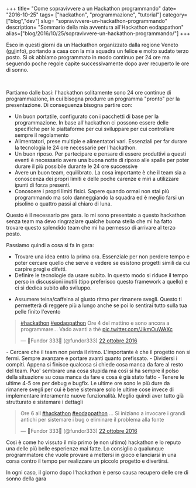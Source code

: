 +++
title= "Come sopravivvere a un Hackathon programmando"
date= "2016-10-25"
tags= ["hackathon", "programmazione", "tutorial"]
category= ["blog","dev"]
slug= "sopravivvere-un-hackathon-programmando"
description= "Sommario della mia avventura all'Hackathon eodappathon"
alias=["blog/2016/10/25/sopravivvere-un-hackathon-programmando/"]
+++

Esco in questi giorni da un Hackathon organizzato dalla regione Veneto
([qui](http://www.energic-od.eu/)info), portando a casa con la mia
squadra un felice e molto sudato terzo posto. Si ok abbiamo programmato
in modo continuo per 24 ore ma seguendo poche regole capite
successivamente dopo aver recuperto le ore di sonno.

 

<!--more-->

Partiamo dalle basi: l'hackathon solitamente sono 24 ore continue di
programmazione, in cui bisogna produrre un programma "pronto" per la
presentazione. Di conseguenza bisogna partire con:

-   Un buon portatile, configurato con i pacchetti di base per la
    programmazione. In base all'hackathon ci possono essere delle
    specifiche per le piattaforme per cui sviluppare per cui controllare
    sempre il regolamento
-   Alimentatori, prese multiple e alimentatori vari. Essenziali per far
    durare la tecnologia le 24 ore necessarie per l'hackathon.
-   Un buon riposo. Per partecipare e pensare di essere produttivi a
    questi eventi è necessario avere una buona notte di riposo alle
    spalle per poter durare il più possibile durante le 24 ore
    successive
-   Avere un buon team, equilibrato. La cosa importante è che il team
    sia a conoscenza dei propri limiti e delle poche carenze e miri a
    utilizzare ipunti di forza presenti.
-   Conoscere i propri limiti fisici. Sapere quando ormai non stai più
    programmando ma solo danneggiando la squadra ed è meglio farsi un
    pisolino o quattro passi al chiaro di luna.

Questo è il necessario pre gara. Io mi sono presentato a questo
hackathon senza team ma devo ringraziare qualche buona stella che mi ha
fatto trovare questo splendido team che mi ha permesso di arrivare al
terzo posto.

Passiamo quindi a cosa si fa in gara:

-   Trovare una idea entro la prima ora. Essenziale per non perdere
    tempo e poter cercare quello che serve e vedere se esistono progetti
    simili da cui carpire pregi e difetti.
-   Definire le tecnologie da usare subito. In questo modo si riduce il
    tempo perso in discussioni inutili (tipo preferisco questo framework
    a quello) e ci si dedica subito allo sviluppo.

<!-- -->

-   Assumere teina/caffeina al giusto ritmo per rimanere svegli. Questo
    ti permetterà di reggere più a lungo anche se poi lo sentirai tutto
    sulla tua pelle finito l'evento

> [\#hackathon](https://twitter.com/hashtag/hackathon?src=hash)
> [\#eodappathon](https://twitter.com/hashtag/eodappathon?src=hash) Ore
> 4 del mattino e sono ancora a programmare... Vado avanti a thè
> [pic.twitter.com/JikmOuWAXc](https://t.co/JikmOuWAXc)
>
> — 🎃Fundor 333👻 (@fundor333) [22 ottobre
> 2016](https://twitter.com/fundor333/status/789650434155839489)

<p>
<script async src="//platform.twitter.com/widgets.js" charset="utf-8"></script>
</p>
-   Cercare che il team non perda il ritmo. L'importante è che il
    progetto non si fermi. Sempre avanzare e portare avanti quanto
    prefissato.
-   Dividersi i compiti. Appena si finisce qualcosa si chiede cosa manca
    da fare al resto del team. Puo' sembrare una cosa stupida ma così si
    ha sempre il polso della situazione su cosa manca da fare e cosa è
    già stato fatto
-   Tenere le ultime 4-5 ore per debug e bugfix. Le ultime ore sono le
    più dure da rimanere svegli per cui è bene sistemare solo le ultime
    cose invece di implementare interamente nuove funzionalità. Meglio
    quindi aver tutto già strutturato e sistemare i dettagli

> Ore 6 all
> [\#hackathon](https://twitter.com/hashtag/hackathon?src=hash)
> [\#eodappathon](https://twitter.com/hashtag/eodappathon?src=hash) ...
> Si iniziano a invocare i grandi antichi per sistemare i bug o
> eliminare il problema alla fonte
>
> — 🎃Fundor 333👻 (@fundor333) [22 ottobre
> 2016](https://twitter.com/fundor333/status/789675697757454336)

<p>
<script async src="//platform.twitter.com/widgets.js" charset="utf-8"></script>
</p>
Così è come ho vissuto il mio primo (e non ultimo) hackathon e lo reputo
una delle più belle esperienze mai fatte. Lo consiglio a qualunque
programmatore che vuole provare a mettersi in gioco e lanciarsi in una
corsa contro il tempo per realizzare un piccolo progetto e divertirsi.

In ogni caso, il giorno dopo l'hackathon è perso causa recupero delle
ore di sonno della gara
